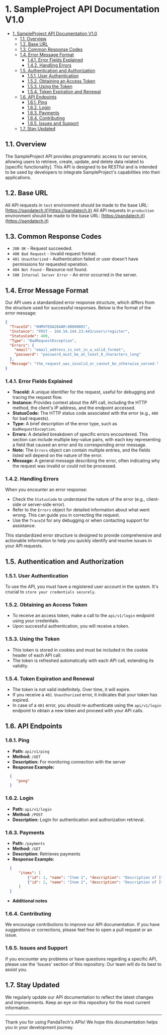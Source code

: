 # 1. SampleProject API Documentation V1.0
- [1. SampleProject API Documentation V1.0](#1-sampleproject-api-documentation-v10)
  - [1.1. Overview](#11-overview)
  - [1.2. Base URL](#12-base-url)
  - [1.3. Common Response Codes](#13-common-response-codes)
  - [1.4. Error Message Format](#14-error-message-format)
    - [1.4.1. Error Fields Explained](#141-error-fields-explained)
    - [1.4.2. Handling Errors](#142-handling-errors)
  - [1.5. Authentication and Authorization](#15-authentication-and-authorization)
    - [1.5.1. User Authentication](#151-user-authentication)
    - [1.5.2. Obtaining an Access Token](#152-obtaining-an-access-token)
    - [1.5.3. Using the Token](#153-using-the-token)
    - [1.5.4. Token Expiration and Renewal](#154-token-expiration-and-renewal)
  - [1.6. API Endpoints](#16-api-endpoints)
    - [1.6.1. Ping](#161-ping)
    - [1.6.2. Login](#162-login)
    - [1.6.3. Payments](#163-payments)
    - [1.6.4. Contributing](#164-contributing)
    - [1.6.5. Issues and Support](#165-issues-and-support)
  - [1.7. Stay Updated](#17-stay-updated)

## 1.1. Overview
The SampleProject API provides programmatic access to our service, allowing users to retrieve, create, update, and delete data related to [specific functionality]. This API is designed to be RESTful and is intended to be used by developers to integrate SampleProject's capabilities into their applications.

## 1.2. Base URL
All API requests in `test` environment should be made to the base URL: [https://pandatech.it](https://pandatech.it)
All API requests in `production` environment should be made to the base URL: [https://pandatech.it](https://pandatech.it)


## 1.3. Common Response Codes
- `200 OK` - Request succeeded.
- `400 Bad Request` - Invalid request format.
- `401 Unauthorized` - Authentication failed or user doesn’t have permissions for requested operation.
- `404 Not Found` - Resource not found.
- `500 Internal Server Error` - An error occurred in the server.

## 1.4. Error Message Format
Our API uses a standardized error response structure, which differs from the structure used for successful responses. Below is the format of the error message:

```json
{
  "TraceId": "0HMVFE0A284AM:00000001",
  "Instance": "POST - 164.54.144.23:443/users/register",
  "StatusCode": 400,
  "Type": "BadRequestException",
  "Errors": {
    "email": "email_address_is_not_in_a_valid_format",
    "password": "password_must_be_at_least_8_characters_long"
  },
  "Message": "the_request_was_invalid_or_cannot_be_otherwise_served."
}
```
### 1.4.1. Error Fields Explained
* **TraceId:** A unique identifier for the request, useful for debugging and tracing the request flow.
* **Instance:** Provides context about the API call, including the HTTP method, the client's IP address, and the endpoint accessed.
* **StatusCode:** The HTTP status code associated with the error (e.g., `400` for bad requests).
* **Type:** A brief description of the error type, such as `BadRequestException`.
* **Errors:** A detailed breakdown of specific errors encountered. This section can include multiple key-value pairs, with each key representing a field that caused an error and its corresponding error message.
* **Note:** The `Errors` object can contain multiple entries, and the fields listed will depend on the nature of the error.
* **Message:** A general message describing the error, often indicating why the request was invalid or could not be processed.

### 1.4.2. Handling Errors

When you encounter an error response:

* Check the `StatusCode` to understand the nature of the error (e.g., client-side or server-side error).
* Refer to the `Errors` object for detailed information about what went wrong. This can guide you in correcting the request.
* Use the `TraceId` for any debugging or when contacting support for assistance.

This standardized error structure is designed to provide comprehensive and actionable information to help you quickly identify and resolve issues in your API requests.


## 1.5. Authentication and Authorization
### 1.5.1. User Authentication
To use the API, you must have a registered user account in the system. It's crucial to `store your credentials securely`.

### 1.5.2. Obtaining an Access Token
* To receive an access token, make a call to the `api/v1/login` endpoint using your credentials.
* Upon successful authentication, you will receive a token.

### 1.5.3. Using the Token
* This token is stored in cookies and must be included in the cookie header of each API call.
* The token is refreshed automatically with each API call, extending its validity.

### 1.5.4. Token Expiration and Renewal
* The token is not valid indefinitely. Over time, it will expire.
* If you receive a `401 Unauthorized` error, it indicates that your token has expired.
* In case of a `401` error, you should re-authenticate using the `api/v1/login` endpoint to obtain a new token and proceed with your API calls.

## 1.6. API Endpoints

### 1.6.1. Ping
- **Path:** `api/v1/ping`
- **Method:** `/GET`
- **Description:** For monitoring connection with the server
- **Response Example:**
```json
  {
     "pong"
  }
```

### 1.6.2. Login
- **Path:** `api/v1/login`
- **Method:** `/POST`
- **Description:** Login for authentication and authorization retrieval.


### 1.6.3. Payments
- **Path:** `/payments`
- **Method:** `/GET`
- **Description:** Retrieves payments
- **Response Example:**
```json
  {
      "items": [
          {"id": 1, "name": "Item 1", "description": "Description of Item 1"},
          {"id": 2, "name": "Item 2", "description": "Description of Item 2"}
      ]
  }
```
- **Additional notes**

### 1.6.4. Contributing

We encourage contributions to improve our API documentation. If you have suggestions or corrections, please feel free to open a pull request or an issue.

### 1.6.5. Issues and Support

If you encounter any problems or have questions regarding a specific API, please use the 'Issues' section of this repository. Our team will do its best to assist you.

## 1.7. Stay Updated

We regularly update our API documentation to reflect the latest changes and improvements. Keep an eye on this repository for the most current information.

---

Thank you for using PandaTech's APIs! We hope this documentation helps you in your development journey.